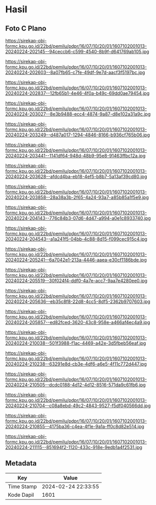 # Hasil

## Foto C Plano

https://sirekap-obj-formc.kpu.go.id/22bd/pemilu/pdpr/16/07/10/20/01/1607102001013-20240224-202145--94ceccb6-c599-4540-8b9f-d641769ab105.jpg

https://sirekap-obj-formc.kpu.go.id/22bd/pemilu/pdpr/16/07/10/20/01/1607102001013-20240224-202603--8a07fb65-c7fe-49df-9e7d-aacf3f5197bc.jpg

https://sirekap-obj-formc.kpu.go.id/22bd/pemilu/pdpr/16/07/10/20/01/1607102001013-20240224-202837--12fb65b1-4e46-4f0a-b49c-69dd0ae79454.jpg

https://sirekap-obj-formc.kpu.go.id/22bd/pemilu/pdpr/16/07/10/20/01/1607102001013-20240224-203027--8e3b9488-ecc4-4874-9a87-d8e102a31a9c.jpg

https://sirekap-obj-formc.kpu.go.id/22bd/pemilu/pdpr/16/07/10/20/01/1607102001013-20240224-203249--d487a017-1294-4846-8166-b936cf765b06.jpg

https://sirekap-obj-formc.kpu.go.id/22bd/pemilu/pdpr/16/07/10/20/01/1607102001013-20240224-203441--1141df64-948d-48b9-95e8-91463ffbc12a.jpg

https://sirekap-obj-formc.kpu.go.id/22bd/pemilu/pdpr/16/07/10/20/01/1607102001013-20240224-203628--afdcd4ba-eb18-4ef5-b8b7-5a13af39cd80.jpg

https://sirekap-obj-formc.kpu.go.id/22bd/pemilu/pdpr/16/07/10/20/01/1607102001013-20240224-203858--28a38a3b-2f65-4a24-93a7-a85b85a1f5e9.jpg

https://sirekap-obj-formc.kpu.go.id/22bd/pemilu/pdpr/16/07/10/20/01/1607102001013-20240224-204143--776c84b3-07d6-4d47-a994-a0e1c8933740.jpg

https://sirekap-obj-formc.kpu.go.id/22bd/pemilu/pdpr/16/07/10/20/01/1607102001013-20240224-204543--a1a241f5-04bb-4c88-8d15-f099cec915c4.jpg

https://sirekap-obj-formc.kpu.go.id/22bd/pemilu/pdpr/16/07/10/20/01/1607102001013-20240224-205241--6a7042e1-213a-4446-aaea-e30cf1186bde.jpg

https://sirekap-obj-formc.kpu.go.id/22bd/pemilu/pdpr/16/07/10/20/01/1607102001013-20240224-205519--30f024f4-ddf0-4a7e-acc7-9aa7e4280ee0.jpg

https://sirekap-obj-formc.kpu.go.id/22bd/pemilu/pdpr/16/07/10/20/01/1607102001013-20240224-205636--eb35c8f8-22d8-4cc5-8df5-2362b9707603.jpg

https://sirekap-obj-formc.kpu.go.id/22bd/pemilu/pdpr/16/07/10/20/01/1607102001013-20240224-205857--ed82fced-3620-43c8-958e-a466af4ec4a9.jpg

https://sirekap-obj-formc.kpu.go.id/22bd/pemilu/pdpr/16/07/10/20/01/1607102001013-20240224-210038--501f3988-f1ac-4469-a42e-3d5fbeb56eaf.jpg

https://sirekap-obj-formc.kpu.go.id/22bd/pemilu/pdpr/16/07/10/20/01/1607102001013-20240224-210238--63291e8d-cb3e-4df6-a6e5-4f11c772d447.jpg

https://sirekap-obj-formc.kpu.go.id/22bd/pemilu/pdpr/16/07/10/20/01/1607102001013-20240224-210505--dcdc0188-4d12-4d12-8516-571da9c61fb6.jpg

https://sirekap-obj-formc.kpu.go.id/22bd/pemilu/pdpr/16/07/10/20/01/1607102001013-20240224-210704--c08a8ebd-49c2-4843-9527-f5df040566dd.jpg

https://sirekap-obj-formc.kpu.go.id/22bd/pemilu/pdpr/16/07/10/20/01/1607102001013-20240224-210855--4175ba36-c4ea-4f1e-9a1a-ff0c8d82e514.jpg

https://sirekap-obj-formc.kpu.go.id/22bd/pemilu/pdpr/16/07/10/20/01/1607102001013-20240224-211115--851694f2-1120-433c-918e-9edb1a4f2531.jpg


## Metadata

| Key        | Value               |
| ---------- | ------------------- |
| Time Stamp | 2024-02-24 22:33:55 |
| Kode Dapil | 1601                |




